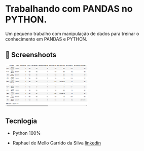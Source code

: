 # Trabalhando com PANDAS no PYTHON.
Um pequeno trabalho com manipulação de dados para treinar o conhecimento em PANDAS e PYTHON.

## :camera_flash: Screenshoots
<img src="/img1.png" width="260">&emsp;

## Tecnlogia
* Python 100%

* Raphael de Mello Garrido da Silva [linkedin](https://www.linkedin.com/in/raphaelmgs/)
